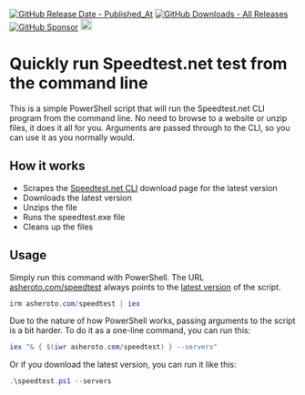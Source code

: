[![GitHub Release Date - Published_At](https://img.shields.io/github/release-date/asheroto/winget-installer)](https://github.com/asheroto/winget-installer/releases)
[![GitHub Downloads - All Releases](https://img.shields.io/github/downloads/asheroto/winget-installer/total)](https://github.com/asheroto/winget-installer/releases)
[![GitHub Sponsor](https://img.shields.io/github/sponsors/asheroto?label=Sponsor&logo=GitHub)](https://github.com/sponsors/asheroto)
<a href="https://ko-fi.com/asheroto"><img src="https://ko-fi.com/img/githubbutton_sm.svg" alt="Ko-Fi Button" height="20px"></a>

# Quickly run Speedtest.net test from the command line

This is a simple PowerShell script that will run the Speedtest.net CLI program from the command line. No need to browse to a website or unzip files, it does it all for you. Arguments are passed through to the CLI, so you can use it as you normally would.

## How it works

-   Scrapes the [Speedtest.net CLI](https://www.speedtest.net/apps/cli) download page for the latest version
-   Downloads the latest version
-   Unzips the file
-   Runs the speedtest.exe file
-   Cleans up the files

## Usage

Simply run this command with PowerShell. The URL [asheroto.com/speedtest](https://asheroto.com/speedtest) always points to the [latest version](https://raw.githubusercontent.com/asheroto/speedtest/main/speedtest.ps1) of the script.

```powershell
irm asheroto.com/speedtest | iex
```

Due to the nature of how PowerShell works, passing arguments to the script is a bit harder. To do it as a one-line command, you can run this:

```powershell
iex "& { $(iwr asheroto.com/speedtest) } --servers"
```

Or if you download the latest version, you can run it like this:

```powershell
.\speedtest.ps1 --servers
```